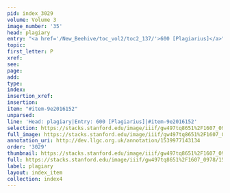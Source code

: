 ```yaml
---
pid: index_3029
volume: Volume 3
image_number: '35'
head: plagiary
entry: "<a href='/New_Beehive/toc_vol2/toc2_137/'>600 [Plagiarius]</a>"
topic: 
first_letter: P
xref: 
see: 
page: 
add: 
type: 
index: 
insertion_xref: 
insertion: 
item: "#item-9e2016152"
unparsed: 
line: 'Head: plagiary|Entry: 600 [Plagiarius]|#item-9e2016152'
selection: https://stacks.stanford.edu/image/iiif/gw497tq8651%2F1607_0978/1511,2932,499,189/full/0/default.jpg
full_image: https://stacks.stanford.edu/image/iiif/gw497tq8651%2F1607_0978/full/full/0/default.jpg
annotation_uri: http://dev.llgc.org.uk/annotation/1539977143134
order: '3029'
thumbnail: https://stacks.stanford.edu/image/iiif/gw497tq8651%2F1607_0978/1511,2932,499,189/150,/0/default.jpg
full: https://stacks.stanford.edu/image/iiif/gw497tq8651%2F1607_0978/1511,2932,499,189/full/0/default.jpg
label: plagiary
layout: index_item
collection: index4
---
```

